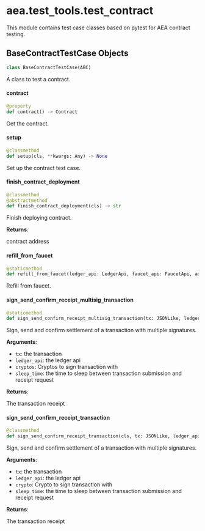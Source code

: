 <a id="aea.test_tools.test_contract"></a>

# aea.test`_`tools.test`_`contract

This module contains test case classes based on pytest for AEA contract testing.

<a id="aea.test_tools.test_contract.BaseContractTestCase"></a>

## BaseContractTestCase Objects

```python
class BaseContractTestCase(ABC)
```

A class to test a contract.

<a id="aea.test_tools.test_contract.BaseContractTestCase.contract"></a>

#### contract

```python
@property
def contract() -> Contract
```

Get the contract.

<a id="aea.test_tools.test_contract.BaseContractTestCase.setup"></a>

#### setup

```python
@classmethod
def setup(cls, **kwargs: Any) -> None
```

Set up the contract test case.

<a id="aea.test_tools.test_contract.BaseContractTestCase.finish_contract_deployment"></a>

#### finish`_`contract`_`deployment

```python
@classmethod
@abstractmethod
def finish_contract_deployment(cls) -> str
```

Finish deploying contract.

**Returns**:

contract address

<a id="aea.test_tools.test_contract.BaseContractTestCase.refill_from_faucet"></a>

#### refill`_`from`_`faucet

```python
@staticmethod
def refill_from_faucet(ledger_api: LedgerApi, faucet_api: FaucetApi, address: str) -> None
```

Refill from faucet.

<a id="aea.test_tools.test_contract.BaseContractTestCase.sign_send_confirm_receipt_multisig_transaction"></a>

#### sign`_`send`_`confirm`_`receipt`_`multisig`_`transaction

```python
@staticmethod
def sign_send_confirm_receipt_multisig_transaction(tx: JSONLike, ledger_api: LedgerApi, cryptos: List[Crypto], sleep_time: float = 2.0) -> JSONLike
```

Sign, send and confirm settlement of a transaction with multiple signatures.

**Arguments**:

- `tx`: the transaction
- `ledger_api`: the ledger api
- `cryptos`: Cryptos to sign transaction with
- `sleep_time`: the time to sleep between transaction submission and receipt request

**Returns**:

The transaction receipt

<a id="aea.test_tools.test_contract.BaseContractTestCase.sign_send_confirm_receipt_transaction"></a>

#### sign`_`send`_`confirm`_`receipt`_`transaction

```python
@classmethod
def sign_send_confirm_receipt_transaction(cls, tx: JSONLike, ledger_api: LedgerApi, crypto: Crypto, sleep_time: float = 2.0) -> JSONLike
```

Sign, send and confirm settlement of a transaction with multiple signatures.

**Arguments**:

- `tx`: the transaction
- `ledger_api`: the ledger api
- `crypto`: Crypto to sign transaction with
- `sleep_time`: the time to sleep between transaction submission and receipt request

**Returns**:

The transaction receipt

